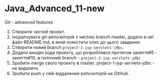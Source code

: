 # Java_Advanced_11-new
Git - advanced features
1. Створити чистий проект.
2. Ініціалізувати git-репозиторій з чистою branch master, додати в неї файл README.md, в який помістити опис до цього завдання.
3. Створити новий branch `project-1-jsp-servlets-jdbc`.
4. Додати вихідні коди проекту, що розроблявся протягом заняття#5 - заняття#10, в поточний branch - `project-1-jsp-servlets-jdbc`
5. Зробити merge свого проекту в master. project-1-jsp-servlets-jdbc - не видаляти.
6. Зробити push у свій віддалений репозиторій на GitHub.
